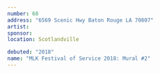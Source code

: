 ```yaml
---
number: 68
address: "6569 Scenic Hwy Baton Rouge LA 70807"
artist: 
sponsor: 
location: Scotlandville

debuted: "2018"
name: "MLK Festival of Service 2018: Mural #2"
---
```

